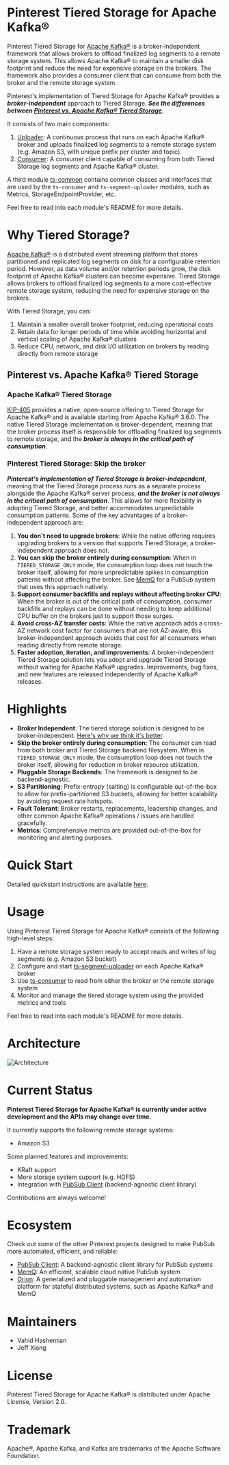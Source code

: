 # Pinterest Tiered Storage for Apache Kafka®
Pinterest Tiered Storage for [Apache Kafka®](https://kafka.apache.org/) is a broker-independent framework that allows brokers
to offload finalized log segments to a remote storage system. 
This allows Apache Kafka® to maintain a smaller disk footprint and reduce the need for expensive storage on the brokers. 
The framework also provides a consumer client that can consume from both the broker and the remote storage system.

Pinterest's implementation of Tiered Storage for Apache Kafka® provides a ***broker-independent*** approach to Tiered Storage.
***See the differences between [Pinterest vs. Apache Kafka® Tiered Storage](#pinterest-vs-apache-kafka-tiered-storage)***.

It consists of two main components: 
1. [Uploader](ts-segment-uploader): A continuous process that runs on each Apache Kafka® broker and uploads finalized log segments to a remote storage system (e.g. Amazon S3, with unique prefix per cluster and topic).
2. [Consumer](ts-consumer): A consumer client capable of consuming from both Tiered Storage log segments and Apache Kafka® cluster.

A third module [ts-common](ts-common) contains common classes and interfaces that are used by the `ts-consumer` and `ts-segment-uploader` modules, such as Metrics, StorageEndpointProvider, etc.

Feel free to read into each module's README for more details.

# Why Tiered Storage?
[Apache Kafka®](https://kafka.apache.org/) is a distributed event streaming platform that stores partitioned and replicated log segments on disk for
a configurable retention period. However, as data volume and/or retention periods grow, the disk footprint of Apache Kafka® clusters can become expensive. 
Tiered Storage allows brokers to offload finalized log segments to a more cost-effective remote storage system, reducing the need for expensive storage on the brokers.

With Tiered Storage, you can:
1. Maintain a smaller overall broker footprint, reducing operational costs
2. Retain data for longer periods of time while avoiding horizontal and vertical scaling of Apache Kafka® clusters
3. Reduce CPU, network, and disk I/O utilization on brokers by reading directly from remote storage

## Pinterest vs. Apache Kafka® Tiered Storage
### Apache Kafka® Tiered Storage
[KIP-405](https://cwiki.apache.org/confluence/display/KAFKA/KIP-405%3A+Kafka+Tiered+Storage?uclick_id=11f222c6-967b-4935-98a9-cc88aafad7f5)
provides a native, open-source offering to Tiered Storage for Apache Kafka® and is available starting from Apache Kafka® 3.6.0.
The native Tiered Storage implementation is broker-dependent, meaning that the broker process itself is responsible 
for offloading finalized log segments to remote storage, and the ***broker is always in the critical path of consumption***.

### Pinterest Tiered Storage: Skip the broker
***Pinterest's implementation of Tiered Storage is broker-independent***, meaning that the Tiered Storage process runs as a separate process alongside the Apache Kafka® server process,
***and the broker is not always in the critical path of consumption***.
This allows for more flexibility in adopting Tiered Storage, and better accommodates unpredictable consumption patterns. 
Some of the key advantages of a broker-independent approach are:

1. **You don't need to upgrade brokers**: While the native offering requires upgrading brokers to a version that supports Tiered Storage, a broker-independent approach does not.
2. **You can skip the broker entirely during consumption**: When in `TIERED_STORAGE_ONLY` mode, the consumption loop does not touch the broker itself, allowing for more
unpredictable spikes in consumption patterns without affecting the broker. See [MemQ](https://github.com/pinterest/memq) for a PubSub system that uses this approach natively.
3. **Support consumer backfills and replays without affecting broker CPU**: When the broker is out of the critical path of consumption,
consumer backfills and replays can be done without needing to keep additional CPU buffer on the brokers just to support those surges.
4. **Avoid cross-AZ transfer costs**: While the native approach adds a cross-AZ network cost factor for consumers that are not AZ-aware,
this broker-independent approach avoids that cost for all consumers when reading directly from remote storage.
5. **Faster adoption, iteration, and improvements**: A broker-independent Tiered Storage solution lets you adopt and upgrade Tiered Storage without
waiting for Apache Kafka® upgrades. Improvements, bug fixes, and new features are released independently of Apache Kafka® releases.

# Highlights
- **Broker Independent**: The tiered storage solution is designed to be broker-independent. [Here's why we think it's better](#pinterest-tiered-storage-for-apache-kafka).
- **Skip the broker entirely during consumption**: The consumer can read from both broker and Tiered Storage backend filesystem. When in `TIERED_STORAGE_ONLY` mode, the consumption loop does not touch the broker itself, allowing for reduction in broker resource utilization.
- **Pluggable Storage Backends**: The framework is designed to be backend-agnostic.
- **S3 Partitioning**: Prefix-entropy (salting) is configurable out-of-the-box to allow for prefix-partitioned S3 buckets, allowing for better scalability by avoiding request rate hotspots.
- **Fault Tolerant**: Broker restarts, replacements, leadership changes, and other common Apache Kafka® operations / issues are handled gracefully.
- **Metrics**: Comprehensive metrics are provided out-of-the-box for monitoring and alerting purposes.

# Quick Start
Detailed quickstart instructions are available [here](docs/quickstart.md).

# Usage
Using Pinterest Tiered Storage for Apache Kafka® consists of the following high-level steps:
1. Have a remote storage system ready to accept reads and writes of log segments (e.g. Amazon S3 bucket)
2. Configure and start [ts-segment-uploader](ts-segment-uploader) on each Apache Kafka® broker
3. Use [ts-consumer](ts-consumer) to read from either the broker or the remote storage system
4. Monitor and manage the tiered storage system using the provided metrics and tools

Feel free to read into each module's README for more details.

# Architecture
![Architecture](docs/images/architecture.png)

# Current Status
**Pinterest Tiered Storage for Apache Kafka® is currently under active development and the APIs may change over time.**

It currently supports the following remote storage systems:
- Amazon S3

Some planned features and improvements:

- KRaft support
- More storage system support (e.g. HDFS)
- Integration with [PubSub Client](https://github.com/pinterest/psc) (backend-agnostic client library)

Contributions are always welcome!

# Ecosystem
Check out some of the other Pinterest projects designed to make PubSub more automated, efficient, and reliable:
- [PubSub Client](https://github.com/pinterest/psc): A backend-agnostic client library for PubSub systems
- [MemQ](https://github.com/pinterest/memq): An efficient, scalable cloud native PubSub system
- [Orion](https://github.com/pinterest/orion): A generalized and pluggable management and automation platform for stateful distributed systems, such as Apache Kafka® and MemQ

# Maintainers
- Vahid Hashemian
- Jeff Xiang

# License
Pinterest Tiered Storage for Apache Kafka® is distributed under Apache License, Version 2.0.

# Trademark
Apache®️, Apache Kafka, and Kafka are trademarks of the Apache Software Foundation.
